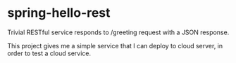 # spring-hello-rest

Trivial RESTful service responds to /greeting request with a JSON response.

This project gives me a simple service that I can deploy to cloud server, in order to test a cloud service.
